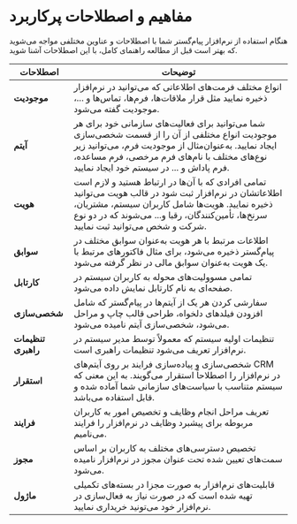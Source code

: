 # مفاهیم و اصطلاحات پرکاربرد

هنگام استفاده از نرم‌افزار پیام‌گستر شما با اصطلاحات و عناوین مختلفی مواجه می‌شوید که بهتر است قبل از مطالعه راهنمای کامل، با این اصطلاحات آشنا شوید.

<div dir="ltr" style="text-align: center">



|اصطلاحات                                                                                                                                                                                                                                              |توضیحات                                                                                                                                                                                                                                               |
|------------------------------------------------------------------------------------------------------------------------------------------------------------------------------------------------------------------------------------------------------|------------------------------------------------------------------------------------------------------------------------------------------------------------------------------------------------------------------------------------------------------|
|**موجودیت**                                                                                                                                                                                                                                               |انواع مختلف فرمت‌های اطلاعاتی که می‌توانید در نرم‌افزار ذخیره نمایید مثل قرار ملاقات‌ها، فرم‌ها، تماس‌ها و ...، موجودیت گفته می‌شود.                                                                                      |
|**آیتم**                                                                                                                                                                                                                                                  |شما می‌توانید برای فعالیت‌های سازمانی خود برای هر موجودیت انواع مختلفی از آن را از قسمت شخصی‌سازی ایجاد نمایید. به‌عنوان‌مثال از موجودیت فرم، می‌توانید زیر نوع‌های مختلف با نام‌های فرم مرخصی، فرم مساعده، فرم پاداش و ... در سیستم خود ایجاد نمایید.|
|**هویت**                                                                                                                                                                                                                                                  |تمامی افرادی که با آن‌ها در ارتباط هستید و لازم است اطلاعاتشان در نرم‌افزار ثبت شود در قالب هویت می‌توانید ذخیره نمایید. هویت‌ها شامل کاربران سیستم، مشتریان، سرنخ‌ها، تأمین‌کنندگان، رقبا و... می‌شوند که در دو نوع شرکت و شخص می‌توانید ثبت نمایید.  |
|**سوابق**                                                                                                                                                                                                                                                 |اطلاعات مرتبط با هر هویت به‌عنوان سوابق مختلف در پیام‌گستر ذخیره می‌شود، برای مثال فاکتورهای مرتبط با یک هویت به‌عنوان سوابق مالی در نظر گرفته می‌شود.                                                                                                |
|**کارتابل**                                                                                                                                                                                                                                               |تمامی مسوولیت‌های محوله به کاربران سیستم در صفحه‌ای به نام کارتابل نمایش داده می‌شود.                                                                                                                                                                        |
|**شخصی‌سازی**                                                                                                                                                                                                                                             |سفارشی کردن هر یک از آیتم‌ها در پیام‌گستر که شامل افزودن فیلدهای دلخواه، طراحی قالب چاپ و مراحل می‌شود، شخصی‌سازی آیتم نامیده می‌شود.                                                                                                                                           |
|**تنظیمات راهبری**                                                                                                                                                                                                                                        |تنظیمات اولیه سیستم که معمولاً توسط مدیر سیستم در نرم‌افزار تعریف می‌شود تنظیمات راهبری است.                                                                                                                                                           |
|**استقرار**                                                                                                                                                                                                                                               |شخصی‌سازی و پیاده‌سازی فرایند بر روی آیتم‌های CRM در نرم‌افزار را اصطلاحاً استقرار می‌گویند. به این معنی که سیستم متناسب با سیاست‌های سازمانی شما آماده شده و قابل استفاده می‌باشد.                                                                                                                                                                    |
|**فرایند**                                                                                                                                                                                                                                                |تعریف مراحل انجام وظایف و تخصیص امور به کاربران مربوطه برای پیشبرد وظایف در نرم‌افزار را فرایند می‌نامیم.                                                                                                                                              |
|**مجوز**                                                                                                                                                                                                                                                  |تخصیص دسترسی‌های مختلف به کاربران بر اساس سمت‌های تعیین شده تحت عنوان مجوز در نرم‌افزار نامیده می‌شود.                                                                                                                                                                 |
|**ماژول**                                                                                                                                                                                                                                                 |قابلیت‌های نرم‌افزار به صورت مجزا در بسته‌های تکمیلی تهیه شده است که در صورت نیاز به فعال‌سازی در نرم‌افزار خود می‌تونید خریداری نمایید.                                                                                                                                                   |


</div>

